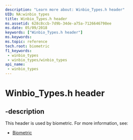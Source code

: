 ```yaml
---
description: "Learn more about: Winbio_Types.h header"
UID: NA:winbio_types
title: Winbio_Types.h header
ms.assetid: 628c8ccb-7d9b-34de-a75a-7126646798ee
ms.date: 05/09/2018
keywords: ["Winbio_Types.h header"]
ms.keywords: 
ms.topic: reference
tech.root: biometric
f1_keywords:
 - winbio_types
 - winbio_types/winbio_types
api_name:
 - winbio_types
---
```


# Winbio_Types.h header


## -description

This header is used by biometric. For more information, see:

- [Biometric](../_biometric/index.md)

